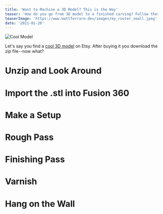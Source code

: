 ```yaml
---
title: 'Want to Machine a 3D Model? This is the Way'
teaser: 'How do you go from 3D model to a finished carving? Follow these steps to make your own!'
teaserImage: 'https://www.mattferraro.dev/images/my_router_small.jpeg'
date: '2021-01-20'
---
```


![Cool Model](/images/this-is-the-way/mando.jpg)

Let's say you find a [cool 3D model](https://www.etsy.com/listing/786911813/3d-stl-model-for-cnc-mandalorian-and) on Etsy. After buying it you download the zip file--now what?


# Unzip and Look Around


# Import the .stl into Fusion 360


# Make a Setup


# Rough Pass


# Finishing Pass


# Varnish


# Hang on the Wall
